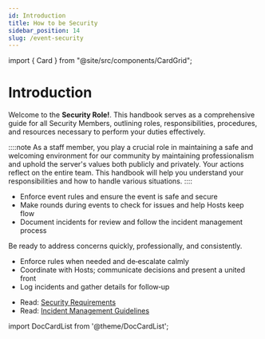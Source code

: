 ```yaml
---
id: Introduction
title: How to be Security
sidebar_position: 14
slug: /event-security
---
```


import { Card } from "@site/src/components/CardGrid";

# Introduction

Welcome to the **Security Role!**. This handbook serves as a comprehensive guide for all Security Members, outlining roles, responsibilities, procedures, and resources necessary to perform your duties effectively.

::::note
As a staff member, you play a crucial role in maintaining a safe and welcoming environment for our community by maintaining professionalism and uphold the server's values both publicly and privately. Your actions reflect on the entire team. This handbook will help you understand your responsibilities and how to handle various situations.
::::

<div style={{ marginBottom: "1rem" }}>
  <Card title="What Security Does" icon="🛡️">
    <ul>
      <li>Enforce event rules and ensure the event is safe and secure</li>
      <li>Make rounds during events to check for issues and help Hosts keep flow</li>
      <li>Document incidents for review and follow the incident management process</li>
    </ul>
  </Card>
</div>

<div style={{ marginBottom: "1rem" }}>
  <Card title="Stay Vigilant" status="warning">
    <p>Be ready to address concerns quickly, professionally, and consistently.</p>
  </Card>
</div>

<div style={{ marginBottom: "1rem" }}>
  <Card title="Core Responsibilities" status="info">
    <ul>
      <li>Enforce rules when needed and de‑escalate calmly</li>
      <li>Coordinate with Hosts; communicate decisions and present a united front</li>
      <li>Log incidents and gather details for follow‑up</li>
    </ul>
  </Card>
</div>

<div style={{ marginBottom: "1rem" }}>
  <Card title="Requirements & How‑tos" status="success">
    <ul>
      <li>Read: <a href="./security-requirements.md">Security Requirements</a></li>
      <li>Read: <a href="./incident-management-guidelines.md">Incident Management Guidelines</a></li>
    </ul>
  </Card>
</div>

import DocCardList from '@theme/DocCardList';

<DocCardList />
